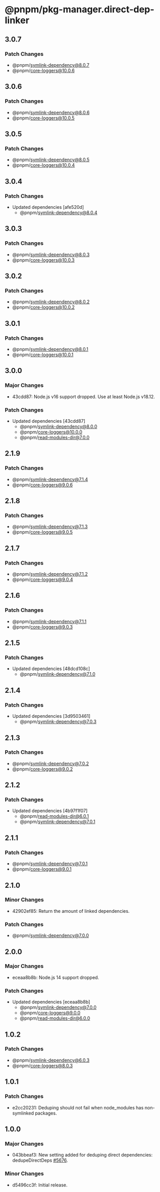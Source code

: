 # @pnpm/pkg-manager.direct-dep-linker

## 3.0.7

### Patch Changes

- @pnpm/symlink-dependency@8.0.7
- @pnpm/core-loggers@10.0.6

## 3.0.6

### Patch Changes

- @pnpm/symlink-dependency@8.0.6
- @pnpm/core-loggers@10.0.5

## 3.0.5

### Patch Changes

- @pnpm/symlink-dependency@8.0.5
- @pnpm/core-loggers@10.0.4

## 3.0.4

### Patch Changes

- Updated dependencies [afe520d]
  - @pnpm/symlink-dependency@8.0.4

## 3.0.3

### Patch Changes

- @pnpm/symlink-dependency@8.0.3
- @pnpm/core-loggers@10.0.3

## 3.0.2

### Patch Changes

- @pnpm/symlink-dependency@8.0.2
- @pnpm/core-loggers@10.0.2

## 3.0.1

### Patch Changes

- @pnpm/symlink-dependency@8.0.1
- @pnpm/core-loggers@10.0.1

## 3.0.0

### Major Changes

- 43cdd87: Node.js v16 support dropped. Use at least Node.js v18.12.

### Patch Changes

- Updated dependencies [43cdd87]
  - @pnpm/symlink-dependency@8.0.0
  - @pnpm/core-loggers@10.0.0
  - @pnpm/read-modules-dir@7.0.0

## 2.1.9

### Patch Changes

- @pnpm/symlink-dependency@7.1.4
- @pnpm/core-loggers@9.0.6

## 2.1.8

### Patch Changes

- @pnpm/symlink-dependency@7.1.3
- @pnpm/core-loggers@9.0.5

## 2.1.7

### Patch Changes

- @pnpm/symlink-dependency@7.1.2
- @pnpm/core-loggers@9.0.4

## 2.1.6

### Patch Changes

- @pnpm/symlink-dependency@7.1.1
- @pnpm/core-loggers@9.0.3

## 2.1.5

### Patch Changes

- Updated dependencies [48dcd108c]
  - @pnpm/symlink-dependency@7.1.0

## 2.1.4

### Patch Changes

- Updated dependencies [3d9503461]
  - @pnpm/symlink-dependency@7.0.3

## 2.1.3

### Patch Changes

- @pnpm/symlink-dependency@7.0.2
- @pnpm/core-loggers@9.0.2

## 2.1.2

### Patch Changes

- Updated dependencies [4b97f1f07]
  - @pnpm/read-modules-dir@6.0.1
  - @pnpm/symlink-dependency@7.0.1

## 2.1.1

### Patch Changes

- @pnpm/symlink-dependency@7.0.1
- @pnpm/core-loggers@9.0.1

## 2.1.0

### Minor Changes

- 42902ef85: Return the amount of linked dependencies.

### Patch Changes

- @pnpm/symlink-dependency@7.0.0

## 2.0.0

### Major Changes

- eceaa8b8b: Node.js 14 support dropped.

### Patch Changes

- Updated dependencies [eceaa8b8b]
  - @pnpm/symlink-dependency@7.0.0
  - @pnpm/core-loggers@9.0.0
  - @pnpm/read-modules-dir@6.0.0

## 1.0.2

### Patch Changes

- @pnpm/symlink-dependency@6.0.3
- @pnpm/core-loggers@8.0.3

## 1.0.1

### Patch Changes

- e2cc20231: Deduping should not fail when node_modules has non-symlinked packages.

## 1.0.0

### Major Changes

- 043bbeaf3: New setting added for deduping direct dependencies: dedupeDirectDeps [#5676](https://github.com/pnpm/pnpm/pull/5676).

### Minor Changes

- d5496cc3f: Initial release.
